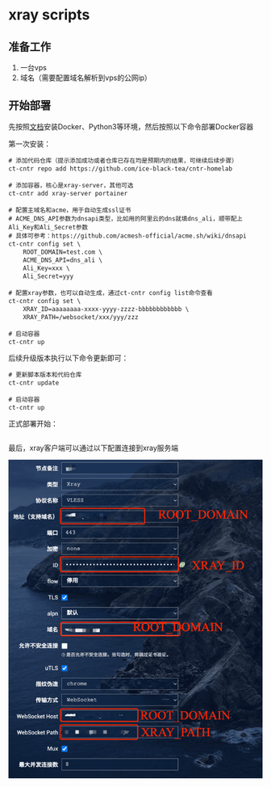 # xray scripts

## 准备工作

1. 一台vps
2. 域名（需要配置域名解析到vps的公网ip）

## 开始部署

先按照[文档](../README.md)安装Docker、Python3等环境，然后按照以下命令部署Docker容器

第一次安装：
```
# 添加代码仓库（提示添加成功或者仓库已存在均是预期内的结果，可继续后续步骤）
ct-cntr repo add https://github.com/ice-black-tea/cntr-homelab

# 添加容器，核心是xray-server，其他可选
ct-cntr add xray-server portainer 

# 配置主域名和acme，用于自动生成ssl证书
# ACME_DNS_API参数为dnsapi类型，比如用的阿里云的dns就填dns_ali，顺带配上Ali_Key和Ali_Secret参数
# 具体可参考：https://github.com/acmesh-official/acme.sh/wiki/dnsapi
ct-cntr config set \
    ROOT_DOMAIN=test.com \
    ACME_DNS_API=dns_ali \
    Ali_Key=xxx \
    Ali_Secret=yyy

# 配置xray参数，也可以自动生成，通过ct-cntr config list命令查看
ct-cntr config set \
    XRAY_ID=aaaaaaaa-xxxx-yyyy-zzzz-bbbbbbbbbbbb \
    XRAY_PATH=/websocket/xxx/yyy/zzz

# 启动容器
ct-cntr up
```

后续升级版本执行以下命令更新即可：
```
# 更新脚本版本和代码仓库
ct-cntr update

# 启动容器
ct-cntr up
```

正式部署开始：
```

```

最后，xray客户端可以通过以下配置连接到xray服务端

![xray-client](../images/xray-client.png)
